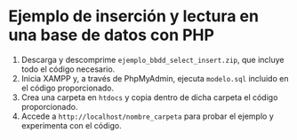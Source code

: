 # Ejemplo de inserción y lectura en una base de datos con PHP

1. Descarga y descomprime `ejemplo_bbdd_select_insert.zip`, que incluye todo el código necesario.
2. Inicia XAMPP y, a través de PhpMyAdmin, ejecuta `modelo.sql` incluido en el código proporcionado.
3. Crea una carpeta en `htdocs` y copia dentro de dicha carpeta el código proporcionado.
4. Accede a `http://localhost/nombre_carpeta` para probar el ejemplo y experimenta con el código.
